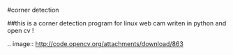 #corner detection

##this is a corner detection program for linux web cam writen in python and open cv !

.. image:: http://code.opencv.org/attachments/download/863
